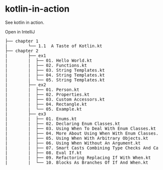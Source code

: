 # kotlin-in-action

See kotlin in action.

Open in IntelliJ

<pre>
├── chapter 1
|        └── 1.1  A Taste of Kotlin.kt
├── chapter 2
|        ├── ex1
|        |  ├── 01. Hello World.kt
|        |  ├── 02. Functions.kt
|        |  ├── 03. String Templates.kt
|        |  ├── 04. String Templates.kt
|        |  └── 05. String Templates.kt
|        ├── ex2
|        |  ├── 01. Person.kt
|        |  ├── 02. Properties.kt
|        |  ├── 03. Custom Accessors.kt
|        |  ├── 04. Rectangle.kt
|        |  └── 05. Example.kt
|        ├── ex3
|        |  ├── 01. Enums.kt
|        |  ├── 02. Declaring Enum Classes.kt
|        |  ├── 03. Using When To Deal With Enum Classes.kt
|        |  ├── 04. More About Using When With Enum Classes.kt
|        |  ├── 05. Using When With Arbitrary Objects.kt
|        |  ├── 06. Using When Without An Argument.kt
|        |  ├── 07. Smart Casts Combining Type Checks And Casts.kt
|        |  ├── 08. Eval If.kt
|        |  ├── 09. Refactoring Replacing If With When.kt
|        |  └── 10. Blocks As Branches Of If And When.kt
</pre>
